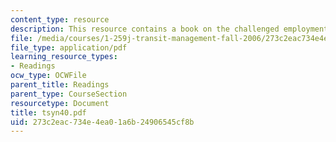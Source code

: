 ```yaml
---
content_type: resource
description: This resource contains a book on the challenged employment system.
file: /media/courses/1-259j-transit-management-fall-2006/273c2eac734e4ea01a6b24906545cf8b_tsyn40.pdf
file_type: application/pdf
learning_resource_types:
- Readings
ocw_type: OCWFile
parent_title: Readings
parent_type: CourseSection
resourcetype: Document
title: tsyn40.pdf
uid: 273c2eac-734e-4ea0-1a6b-24906545cf8b
---
```

